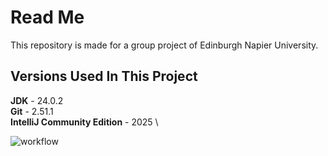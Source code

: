 # Read Me
This repository is made for a group project of Edinburgh Napier University.

## Versions Used In This Project
**JDK** - 24.0.2 \
**Git** - 2.51.1 \
**IntelliJ Community Edition** - 2025 \

![workflow](https://github.com/SwamHtetWin10/DevOps/actions/workflows/main.yml/badge.svg)